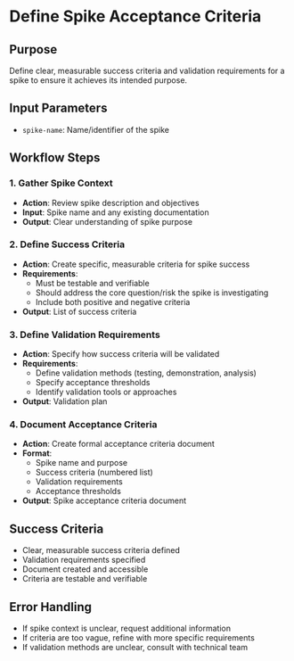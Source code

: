 # Define Spike Acceptance Criteria

## Purpose
Define clear, measurable success criteria and validation requirements for a spike to ensure it achieves its intended purpose.

## Input Parameters
- `spike-name`: Name/identifier of the spike

## Workflow Steps

### 1. Gather Spike Context
- **Action**: Review spike description and objectives
- **Input**: Spike name and any existing documentation
- **Output**: Clear understanding of spike purpose

### 2. Define Success Criteria
- **Action**: Create specific, measurable criteria for spike success
- **Requirements**:
  - Must be testable and verifiable
  - Should address the core question/risk the spike is investigating
  - Include both positive and negative criteria
- **Output**: List of success criteria

### 3. Define Validation Requirements
- **Action**: Specify how success criteria will be validated
- **Requirements**:
  - Define validation methods (testing, demonstration, analysis)
  - Specify acceptance thresholds
  - Identify validation tools or approaches
- **Output**: Validation plan

### 4. Document Acceptance Criteria
- **Action**: Create formal acceptance criteria document
- **Format**: 
  - Spike name and purpose
  - Success criteria (numbered list)
  - Validation requirements
  - Acceptance thresholds
- **Output**: Spike acceptance criteria document

## Success Criteria
- Clear, measurable success criteria defined
- Validation requirements specified
- Document created and accessible
- Criteria are testable and verifiable

## Error Handling
- If spike context is unclear, request additional information
- If criteria are too vague, refine with more specific requirements
- If validation methods are unclear, consult with technical team
